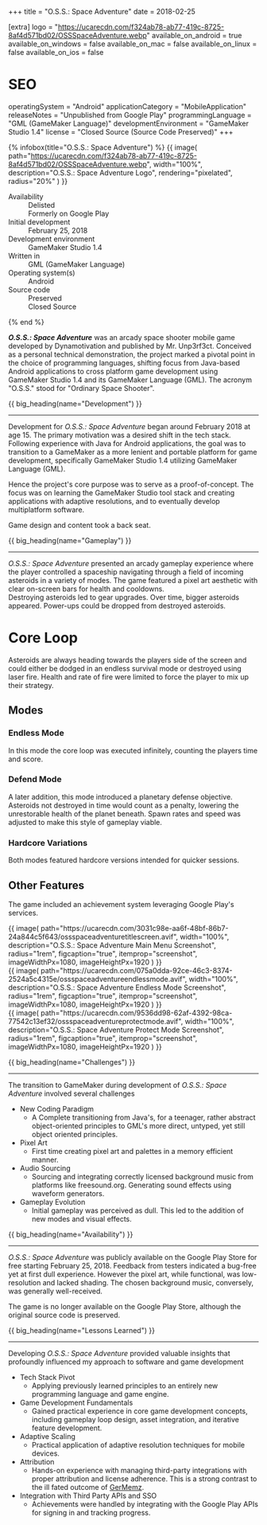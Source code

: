 +++
title = "O.S.S.: Space Adventure"
date = 2018-02-25

[extra]
logo = "https://ucarecdn.com/f324ab78-ab77-419c-8725-8af4d571bd02/OSSSpaceAdventure.webp"
available_on_android = true
available_on_windows = false
available_on_mac = false
available_on_linux = false
available_on_ios = false

# SEO
operatingSystem = "Android"
applicationCategory = "MobileApplication"
releaseNotes = "Unpublished from Google Play"
programmingLanguage = "GML (GameMaker Language)"
developmentEnvironment = "GameMaker Studio 1.4"
license = "Closed Source (Source Code Preserved)"
+++

{% infobox(title="O.S.S.: Space Adventure") %}
{{ image(
    path="https://ucarecdn.com/f324ab78-ab77-419c-8725-8af4d571bd02/OSSSpaceAdventure.webp",
    width="100%",
    description="O.S.S.: Space Adventure Logo",
    rendering="pixelated",
    radius="20%"
) }}
<dl>
    <dt>Availability</dt>
    <dd>Delisted<br>Formerly on Google Play</dd>
    <dt>Initial development</dt>
    <dd>February 25, 2018</dd>
    <dt>Development environment</dt>
    <dd>GameMaker Studio 1.4</dd>
    <dt>Written in</dt>
    <dd>GML (GameMaker Language)</dd>
    <dt>Operating system(s)</dt>
    <dd>Android</dd>
    <dt>Source code</dt>
    <dd>Preserved<br>Closed Source</dd>
</dl>
{% end %}

***O.S.S.: Space Adventure*** was an arcady space shooter mobile game developed by Dynamotivation and published by Mr. Unp3rf3ct. Conceived as a personal technical demonstration, the project marked a pivotal point in the choice of programming languages, shifting focus from Java-based Android applications to cross platform game development using GameMaker Studio 1.4 and its GameMaker Language (GML). The acronym "O.S.S." stood for "Ordinary Space Shooter".

{{ big_heading(name="Development") }}

---

Development for *O.S.S.: Space Adventure* began around February 2018 at age 15. The primary motivation was a desired shift in the tech stack. Following experience with Java for Android applications, the goal was to transition to a GameMaker as a more lenient and portable platform for game development, specifically GameMaker Studio 1.4 utilizing GameMaker Language (GML).

Hence the project's core purpose was to serve as a proof-of-concept. The focus was on learning the GameMaker Studio tool stack and creating applications with adaptive resolutions, and to eventually develop multiplatform software.

Game design and content took a back seat.


{{ big_heading(name="Gameplay") }}

---

*O.S.S.: Space Adventure* presented an arcady gameplay experience where the player controlled a spaceship navigating through a field of incoming asteroids in a variety of modes. The game featured a pixel art aesthetic with clear on-screen bars for health and cooldowns.\
Destroying asteroids led to gear upgrades. Over time, bigger asteroids appeared. Power-ups could be dropped from destroyed asteroids.

# Core Loop
Asteroids are always heading towards the players side of the screen and could either be dodged in an endless survival mode or destroyed using laser fire. Health and rate of fire were limited to force the player to mix up their strategy.

## Modes

### Endless Mode
In this mode the core loop was executed infinitely, counting the players time and score.

### Defend Mode
A later addition, this mode introduced a planetary defense objective. Asteroids not destroyed in time would count as a penalty, lowering the unrestorable health of the planet beneath. Spawn rates and speed was adjusted to make this style of gameplay viable.

### Hardcore Variations
Both modes featured hardcore versions intended for quicker sessions.

## Other Features
The game included an achievement system leveraging Google Play's services.

<div class="blogImageList">
    <style>
        @media (max-width: 40rem) {
            .blogImageList {
                flex-direction: column;
            }
        }
    </style>
    <div>
    {{ image(
        path="https://ucarecdn.com/3031c98e-aa6f-48bf-86b7-24a844c5f643/ossspaceadventuretitlescreen.avif",
        width="100%",
        description="O.S.S.: Space Adventure Main Menu Screenshot", radius="1rem",
        figcaption="true",
        itemprop="screenshot",
        imageWidthPx=1080,
        imageHeightPx=1920
    ) }}
    </div>
    <div>
    {{ image(
        path="https://ucarecdn.com/075a0dda-92ce-46c3-8374-2524a5c4315e/ossspaceadventureendlessmode.avif",
        width="100%",
        description="O.S.S.: Space Adventure Endless Mode Screenshot",
        radius="1rem",
        figcaption="true",
        itemprop="screenshot",
        imageWidthPx=1080,
        imageHeightPx=1920
    ) }}
    </div>
    <div>
    {{ image(
        path="https://ucarecdn.com/9536dd98-62af-4392-98ca-77542c13ef32/ossspaceadventureprotectmode.avif",
        width="100%",
        description="O.S.S.: Space Adventure Protect Mode Screenshot",
        radius="1rem",
        figcaption="true",
        itemprop="screenshot",
        imageWidthPx=1080,
        imageHeightPx=1920
    ) }}
    </div>
</div>


{{ big_heading(name="Challenges") }}

---

The transition to GameMaker during development of *O.S.S.: Space Adventure* involved several challenges

*   New Coding Paradigm
    *   A Complete transitioning from Java's, for a teenager, rather abstract object-oriented principles to GML's more direct, untyped, yet still object oriented principles.
*   Pixel Art
    *   First time creating pixel art and palettes in a memory efficient manner.
*   Audio Sourcing
    *   Sourcing and integrating correctly licensed background music from platforms like freesound.org. Generating sound effects using waveform generators.
*   Gameplay Evolution
    *   Initial gameplay was perceived as dull. This led to the addition of new modes and visual effects.


{{ big_heading(name="Availability") }}

---

*O.S.S.: Space Adventure* was publicly available on the Google Play Store for free starting February 25, 2018. Feedback from testers indicated a bug-free yet at first dull experience. However the pixel art, while functional, was low-resolution and lacked shading. The chosen background music, conversely, was generally well-received.

The game is no longer available on the Google Play Store, although the original source code is preserved.


{{ big_heading(name="Lessons Learned") }}

---

Developing *O.S.S.: Space Adventure* provided valuable insights that profoundly influenced my approach to software and game development

*   Tech Stack Pivot
    *   Applying previously learned principles to an entirely new programming language and game engine.
*   Game Development Fundamentals
    *   Gained practical experience in core game development concepts, including gameplay loop design, asset integration, and iterative feature development.
*   Adaptive Scaling
    *   Practical application of adaptive resolution techniques for mobile devices.
*   Attribution
    *   Hands-on experience with managing third-party integrations with proper attribution and license adherence. This is a strong contrast to the ill fated outcome of [GerMemz](/portfolio/software/germemz/).
*   Integration with Third Party APIs and SSO
    *   Achievements were handled by integrating with the Google Play APIs for signing in and tracking progress.